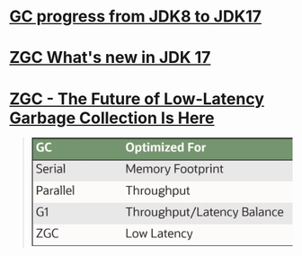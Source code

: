 # [GC progress from JDK8 to JDK17](https://kstefanj.github.io/2021/11/24/gc-progress-8-17.html)

# [ZGC What's new in JDK 17](https://malloc.se/blog/zgc-jdk17)

# [ZGC - The Future of Low-Latency Garbage Collection Is Here](https://malloc.se/blog/zgc-jdk17)

> ![](img/gc.png) 